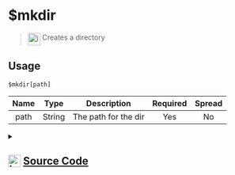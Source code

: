 # $mkdir
> <img align="top" src="https://upload.wikimedia.org/wikipedia/commons/thumb/e/e4/Infobox_info_icon.svg/160px-Infobox_info_icon.svg.png?20150409153300" alt="image" width="25" height="auto"> Creates a directory
## Usage
```
$mkdir[path]
```
| Name | Type | Description | Required | Spread
| :---: | :---: | :---: | :---: | :---: |
path | String | The path for the dir | Yes | No
<details>
<summary>
    
## <img align="top" src="https://cdn4.iconfinder.com/data/icons/iconsimple-logotypes/512/github-512.png" alt="image" width="25" height="auto">  [Source Code](https://github.com/tryforge/ForgeScript-V2/blob/main/src/native/mkdir.ts)
    
</summary>
    
```ts
import { mkdirSync } from "fs"
import { ArgType, NativeFunction, Return } from "../structures"

export default new NativeFunction({
    name: "$mkdir",
    description: "Creates a directory",
    unwrap: true,
    brackets: true,
    args: [
        {
            name: "path",
            description: "The path for the dir",
            rest: false,
            required: true,
            type: ArgType.String
        }
    ],
    execute(ctx, [ path ]) {
        return Return.success(void mkdirSync(path))
    },
})
```
    
</details>